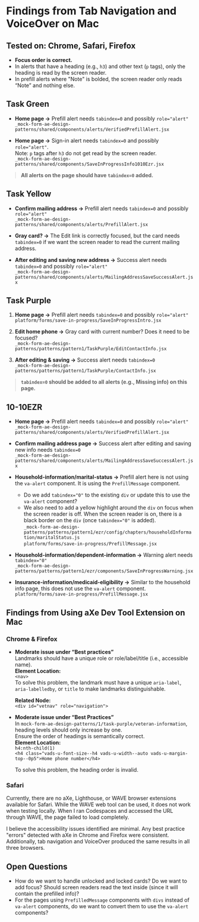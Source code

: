 # Findings from Tab Navigation and VoiceOver on Mac

## Tested on: Chrome, Safari, Firefox

- **Focus order is correct.**
- In alerts that have a heading (e.g., `h3`) and other text (`p` tags), only the heading is read by the screen reader.
- In prefill alerts where "Note" is bolded, the screen reader only reads “Note” and nothing else.

## Task Green

- **Home page →** Prefill alert needs `tabindex=0` and possibly `role="alert"`  
  `_mock-form-ae-design-patterns/shared/components/alerts/VerifiedPrefillAlert.jsx`
  
- **Home page →** Sign-in alert needs `tabindex=0` and possibly `role="alert"`.  
  Note: `p` tags after `h3` do not get read by the screen reader.  
  `_mock-form-ae-design-patterns/shared/components/SaveInProgressInfo1010Ezr.jsx`  

> **All alerts on the page should have `tabindex=0` added.**

## Task Yellow

- **Confirm mailing address →** Prefill alert needs `tabindex=0` and possibly `role="alert"`  
  `_mock-form-ae-design-patterns/shared/components/alerts/PrefillAlert.jsx`
  
- **Gray card? →** The Edit link is correctly focused, but the card needs `tabindex=0` if we want the screen reader to read the current mailing address.
  
- **After editing and saving new address →** Success alert needs `tabindex=0` and possibly `role="alert"`  
  `_mock-form-ae-design-patterns/shared/components/alerts/MailingAddressSaveSuccessAlert.jsx`

## Task Purple

1. **Home page →** Prefill alert needs `tabindex=0` and possibly `role="alert"`  
   `platform/forms/save-in-progress/SaveInProgressIntro.jsx`
   
2. **Edit home phone →** Gray card with current number? Does it need to be focused?  
   `_mock-form-ae-design-patterns/patterns/pattern1/TaskPurple/EditContactInfo.jsx`
   
3. **After editing & saving →** Success alert needs `tabindex=0`  
   `_mock-form-ae-design-patterns/patterns/pattern1/TaskPurple/ContactInfo.jsx`

> **`tabindex=0` should be added to all alerts (e.g., Missing info) on this page.**

## 10-10EZR

- **Home page →** Prefill alert needs `tabindex=0` and possibly `role="alert"`  
  `_mock-form-ae-design-patterns/shared/components/alerts/VerifiedPrefillAlert.jsx`
  
- **Confirm mailing address page →** Success alert after editing and saving new info needs `tabindex=0`  
  `_mock-form-ae-design-patterns/shared/components/alerts/MailingAddressSaveSuccessAlert.jsx`
  
- **Household-information/marital-status →** Prefill alert here is not using the `va-alert` component. It is using the `PrefillMessage` component. 
  - Do we add `tabindex="0"` to the existing `div` or update this to use the `va-alert` component?
  - We also need to add a yellow highlight around the `div` on focus when the screen reader is off. When the screen reader is on, there is a black border on the `div` (once `tabindex="0"` is added).  
  `_mock-form-ae-design-patterns/patterns/pattern1/ezr/config/chapters/householdInformation/maritalStatus.js`  
  `platform/forms/save-in-progress/PrefillMessage.jsx`
  
- **Household-information/dependent-information →** Warning alert needs `tabindex="0"`  
  `_mock-form-ae-design-patterns/patterns/pattern1/ezr/components/SaveInProgressWarning.jsx`
  
- **Insurance-information/medicaid-eligibility →** Similar to the household info page, this does not use the `va-alert` component.  
  `platform/forms/save-in-progress/PrefillMessage.jsx`

## Findings from Using aXe Dev Tool Extension on Mac

### Chrome & Firefox

- **Moderate issue under “Best practices”**  
  Landmarks should have a unique role or role/label/title (i.e., accessible name).  
  **Element Location:**  
  `<nav>`  
  To solve this problem, the landmark must have a unique `aria-label`, `aria-labelledby`, or `title` to make landmarks distinguishable.  

  **Related Node:**  
  `<div id="vetnav" role="navigation">`

- **Moderate issue under “Best Practices”**  
  In `mock-form-ae-design-patterns/1/task-purple/veteran-information`, heading levels should only increase by one.  
  Ensure the order of headings is semantically correct.  
  **Element Location:**  
  `h4:nth-child(1)`  
  `<h4 class="vads-u-font-size--h4 vads-u-width--auto vads-u-margin-top--0p5">Home phone number</h4>`  

  To solve this problem, the heading order is invalid.

### Safari

Currently, there are no aXe, Lighthouse, or WAVE browser extensions available for Safari. While the WAVE web tool can be used, it does not work when testing locally. When I ran Codespaces and accessed the URL through WAVE, the page failed to load completely.

I believe the accessibility issues identified are minimal. Any best practice "errors" detected with aXe in Chrome and Firefox were consistent. Additionally, tab navigation and VoiceOver produced the same results in all three browsers.

## Open Questions

- How do we want to handle unlocked and locked cards? Do we want to add focus? Should screen readers read the text inside (since it will contain the prefilled info)?
- For the pages using `PrefilledMessage` components with `divs` instead of `va-alert` components, do we want to convert them to use the `va-alert` components?
